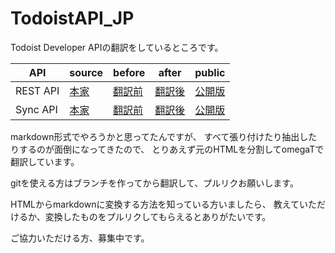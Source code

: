 # TodoistAPI_JP

Todoist Developer APIの翻訳をしているところです。

| API | source | before | after | public |
| --- | --- | --- | --- | --- |
| REST API | [本家][original-rest-v1] | [翻訳前][trans-rest-v1-before] | [翻訳後][trans-rest-v1-after] | [公開版](REST_API/) |
| Sync API | [本家][original-sync-v8] | [翻訳前][trans-sync-v8-before] | [翻訳後][trans-sync-v8-after] | [公開版](Sync_API/) |

[original-rest-v1]:https://developer.todoist.com/rest/v1/
[trans-rest-v1-before]:translation_project/source/REST_API/
[trans-rest-v1-after]:translation_project/target/REST_API/
[original-sync-v8]:https://developer.todoist.com/sync/v8/
[trans-sync-v8-before]:translation_project/source/Sync_API/
[trans-sync-v8-after]:translation_project/target/Sync_API/

markdown形式でやろうかと思ってたんですが、
すべて張り付けたり抽出したりするのが面倒になってきたので、
とりあえず元のHTMLを分割してomegaTで翻訳しています。

gitを使える方はブランチを作ってから翻訳して、プルリクお願いします。

HTMLからmarkdownに変換する方法を知っている方いましたら、
教えていただけるか、変換したものをプルリクしてもらえるとありがたいです。

ご協力いただける方、募集中です。
